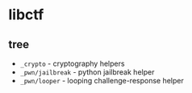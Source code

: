 # libctf

## tree
- `_crypto` - cryptography helpers
- `_pwn/jailbreak` - python jailbreak helper
- `_pwn/looper` - looping challenge-response helper
